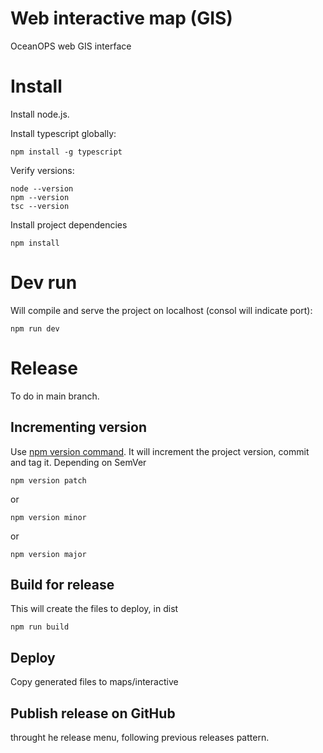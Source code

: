 # Web interactive map (GIS)
OceanOPS web GIS interface


# Install
Install node.js.

Install typescript globally:

    npm install -g typescript

Verify versions:

    node --version
    npm --version
    tsc --version

Install project dependencies

    npm install

# Dev run
Will compile and serve the project on localhost (consol will indicate port):

    npm run dev


# Release
To do in main branch.
## Incrementing version
Use [npm version command](https://docs.npmjs.com/cli/v9/commands/npm-version?v=true).
It will increment the project version, commit and tag it.
Depending on SemVer

    npm version patch
or

    npm version minor
or

    npm version major

## Build for release
This will create the files to deploy, in dist

    npm run build

## Deploy
Copy generated files to maps/interactive

## Publish release on GitHub
throught he release menu, following previous releases pattern.